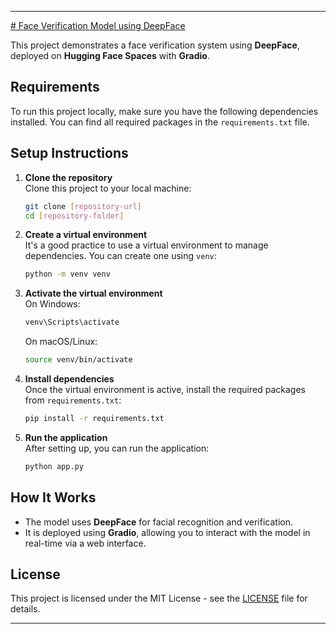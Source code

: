 

---

[# Face Verification Model using DeepFace](#)

This project demonstrates a face verification system using **DeepFace**, deployed on **Hugging Face Spaces** with **Gradio**.

## Requirements

To run this project locally, make sure you have the following dependencies installed. You can find all required packages in the `requirements.txt` file.

## Setup Instructions

1. **Clone the repository**  
   Clone this project to your local machine:
   ```bash
   git clone [repository-url]
   cd [repository-folder]
   ```

2. **Create a virtual environment**  
   It's a good practice to use a virtual environment to manage dependencies. You can create one using `venv`:
   ```bash
   python -m venv venv
   ```

3. **Activate the virtual environment**  
   On Windows:
   ```bash
   venv\Scripts\activate
   ```
   On macOS/Linux:
   ```bash
   source venv/bin/activate
   ```

4. **Install dependencies**  
   Once the virtual environment is active, install the required packages from `requirements.txt`:
   ```bash
   pip install -r requirements.txt
   ```

5. **Run the application**  
   After setting up, you can run the application:
   ```bash
   python app.py
   ```

## How It Works

- The model uses **DeepFace** for facial recognition and verification.
- It is deployed using **Gradio**, allowing you to interact with the model in real-time via a web interface.

## License

This project is licensed under the MIT License - see the [LICENSE](LICENSE) file for details.

---


